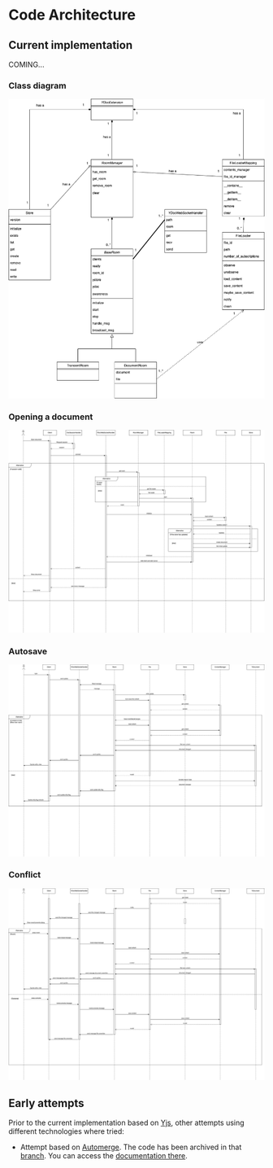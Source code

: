 # Code Architecture

## Current implementation

COMING...

### Class diagram
![classes](../images/class_diagram.png)

### Opening a document
![initialization](../images/initialization_diagram.png)

### Autosave
![autosave](../images/autosave_diagram.png)

### Conflict
![autosave](../images/conflict_diagram.png)

## Early attempts

Prior to the current implementation based on [Yjs](https://docs.yjs.dev/), other attempts using
different technologies where tried:

- Attempt based on [Automerge](https://automerge.org/). The code has been archived in that [branch](https://github.com/jupyterlab/jupyter_collaboration/tree/automerge). You can
  access the [documentation there](https://jupyterlab-realtime-collaboration.readthedocs.io/en/automerge/).
